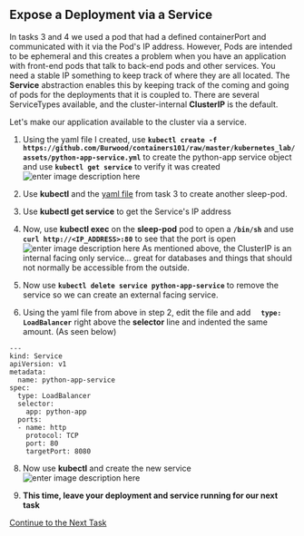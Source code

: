 ## Expose a Deployment via a Service
In tasks 3 and 4 we used a pod that had a defined containerPort and communicated with it via the Pod's IP address. However, Pods are intended to be ephemeral and this creates a problem when you have an application with front-end pods that talk to back-end pods and other services. You need a stable IP something to keep track of where they are all located. The **Service** abstraction enables this by keeping track of the coming and going of pods for the deployments that it is coupled to. There are several ServiceTypes available, and the cluster-internal **ClusterIP** is the default. 

Let's make our application available to the cluster via a service.

 1. Using the yaml file I created, use **`kubectl create -f https://github.com/Burwood/containers101/raw/master/kubernetes_lab/assets/python-app-service.yml`** to create the python-app service object and use **`kubectl get service`** to verify it was created![enter image description here](https://github.com/Burwood/containers101/raw/master/kubernetes_lab/images/kubectl_create_service.png)

 2. Use **kubectl** and the [yaml file](https://github.com/Burwood/containers101/raw/master/kubernetes_lab/assets/sleep-pod.yaml)  from task 3 to create another sleep-pod.
3. Use **kubectl get service** to get the Service's IP address
4. Now, use **kubectl exec**  on the **sleep-pod** pod to open a **`/bin/sh`** and use **`curl http://<IP_ADDRESS>:80`** to see that the port is open![enter image description here](https://github.com/Burwood/containers101/raw/master/kubernetes_lab/images/kubectl_curl_service.png)
As mentioned above, the ClusterIP is an internal facing only service... great for databases and things that should not normally be accessible from the outside. 
5. Now use **`kubectl delete service python-app-service`** to remove the service so we can create an external facing service.
6. Using the yaml file from above in step 2, edit the file and add **`  type: LoadBalancer`** right above the **selector** line and indented the same amount. (As seen below)
```
---
kind: Service
apiVersion: v1
metadata:
  name: python-app-service
spec:
  type: LoadBalancer
  selector:
    app: python-app
  ports:
  - name: http
    protocol: TCP
    port: 80
    targetPort: 8080
```

8. Now use **kubectl** and create the new service![enter image description here](https://github.com/Burwood/containers101/raw/master/kubernetes_lab/images/kubectl_create_service_lb.png)

9. **This time, leave your deployment and service running for our next task**

[Continue to the Next Task](https://github.com/Burwood/containers101/blob/master/kubernetes_lab/task_7.md)
